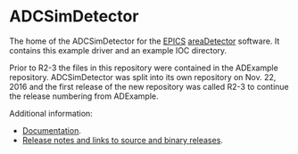ADCSimDetector
=============
The home of the ADCSimDetector for the
[EPICS](http://www.aps.anl.gov/epics/) 
[areaDetector](https://github.com/areaDetector/areaDetector/blob/master/README.md) 
software.  It contains this example driver and an example IOC directory.

Prior to R2-3 the files in this repository were contained in the ADExample
repository.  ADCSimDetector was split into its own repository on Nov. 22, 2016
and the first release of the new repository was called R2-3 to continue the
release numbering from ADExample.

Additional information:
* [Documentation](https://areaDetector.github.io/areaDetector/ADCSimDetector/ADCSimDetectorDoc.html).
* [Release notes and links to source and binary releases](RELEASE.md).
